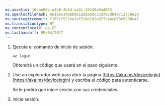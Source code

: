```yaml
---
ms.assetid: 16dae88b-a4b8-4bfd-aa3c-25245a9ad975
ms.openlocfilehash: 6616ec1468b861adab0dc35d783db497137c9e20
ms.sourcegitcommit: f107cf927ea1ef51de181d87fc4bc078e9288e47
ms.translationtype: HT
ms.contentlocale: es-ES
ms.lasthandoff: 09/04/2017
---
```

1. Ejecute el comando de inicio de sesión.

    ```azurecli-interactive
    az login
    ```

   Obtendrá un código que usará en el paso siguiente. 

1. Use un explorador web para abrir la página [https://aka.ms/devicelogin](https://aka.ms/devicelogin) y escriba el código para autenticarse.

    Se le pedirá que inicie sesión con sus credenciales.

1. Inicie sesión.
 
